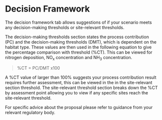 # Decision Framework 

The decision framework tab allows suggestions of if your scenario meets any decision-making thresholds or site-relevant thresholds.  

The decision-making thresholds section states the process contribution (PC) and the decision-making thresholds (DMT), which is dependent on the habitat type. These values are then used in the following equation to give the percentage comparison with threshold (%CT).  This can be viewed for nitrogen deposition, NO<sub>x</sub> concentration and NH<sub>3</sub> concentration.  

> %CT = PC/DMT x100
 
 

A %CT value of larger than 100% suggests your process contribution result requires further assessment, this can be viewed in the in the site-relevant section threshold. The site-relevant threshold section breaks down the %CT by assessment point allowing you to view if any specific sites reach the site-relevant threshold.  

For specific advice about the proposal please refer to guidance from your relevant regulatory body.   
